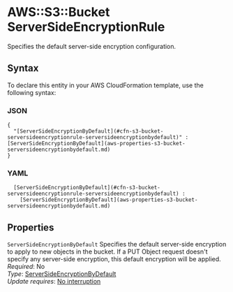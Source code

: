 # AWS::S3::Bucket ServerSideEncryptionRule<a name="aws-properties-s3-bucket-serversideencryptionrule"></a>

Specifies the default server\-side encryption configuration\.

## Syntax<a name="aws-properties-s3-bucket-serversideencryptionrule-syntax"></a>

To declare this entity in your AWS CloudFormation template, use the following syntax:

### JSON<a name="aws-properties-s3-bucket-serversideencryptionrule-syntax.json"></a>

```
{
  "[ServerSideEncryptionByDefault](#cfn-s3-bucket-serversideencryptionrule-serversideencryptionbydefault)" : [ServerSideEncryptionByDefault](aws-properties-s3-bucket-serversideencryptionbydefault.md)
}
```

### YAML<a name="aws-properties-s3-bucket-serversideencryptionrule-syntax.yaml"></a>

```
﻿  [ServerSideEncryptionByDefault](#cfn-s3-bucket-serversideencryptionrule-serversideencryptionbydefault) : 
    [ServerSideEncryptionByDefault](aws-properties-s3-bucket-serversideencryptionbydefault.md)
```

## Properties<a name="aws-properties-s3-bucket-serversideencryptionrule-properties"></a>

`ServerSideEncryptionByDefault`  <a name="cfn-s3-bucket-serversideencryptionrule-serversideencryptionbydefault"></a>
Specifies the default server\-side encryption to apply to new objects in the bucket\. If a PUT Object request doesn't specify any server\-side encryption, this default encryption will be applied\.  
*Required*: No  
*Type*: [ServerSideEncryptionByDefault](aws-properties-s3-bucket-serversideencryptionbydefault.md)  
*Update requires*: [No interruption](https://docs.aws.amazon.com/AWSCloudFormation/latest/UserGuide/using-cfn-updating-stacks-update-behaviors.html#update-no-interrupt)